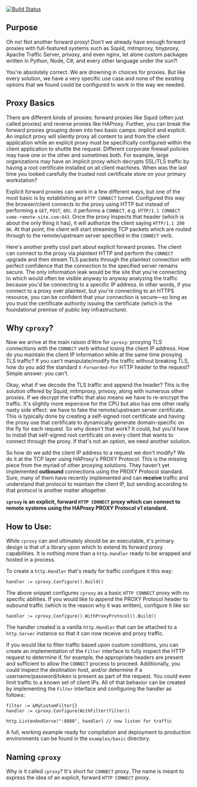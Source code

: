 [![Build Status](https://travis-ci.org/smartystreets/cproxy.svg?branch=master)](https://travis-ci.org/smartystreets/cproxy)

Purpose
-----------------------

Oh no! Not another forward proxy! Don't we already have enough forward proxies with full-featured systems such as Squid, mitmproxy, tinyproxy, Apache Traffic Server, privoxy, and even nginx, let alone custom packages written in Python, Node, C#, and every other language under the sun?!

You're absolutely correct. We are drowning in choices for proxies. But like every solution, we have a very specific use case and none of the existing options that we found could be configured to work in the way we needed.

Proxy Basics
-----------------------
There are different kinds of proxies: forward proxies like Squid (often just called proxies) and reverse proxies like HAProxy. Further, you can break the forward proxies grouping down into two basic camps: implicit and explicit. An implicit proxy will silently proxy all content to and from the client application while an explicit proxy must be specifically configured within the client application to shuttle the request. Different corporate firewall policies may have one or the other and sometimes both. For example, large organizations may have an implicit proxy which decrypts SSL/TLS traffic by having a root certificate installed on all client machines. When was the last time you looked carefully the trusted root certificate store on your primary workstation?

Explicit forward proxies can work in a few different ways, but one of the most basic is by establishing an `HTTP CONNECT` tunnel. Configured this way the browser/client connects to the proxy using HTTP but instead of performing a `GET`, `POST`, etc. it performs a `CONNECT`, e.g. `HTTP/1.1 CONNECT some-remote-site.com:443`. Once the proxy inspects that header (which is about the only thing it has), it will authorize the client saying `HTTP/1.1 200 OK`. At that point, the client will start streaming TCP packets which are routed through to the remote/upstream server specified in the `CONNECT` verb.

Here's another pretty cool part about explicit forward proxies. The client can connect to the proxy via plaintext HTTP and perform the `CONNECT` upgrade and then stream TLS packets through the plaintext connection with perfect confidence that the connection to the specified server remains secure. The only information leak would be the site that you're connecting to which would often be visible anyway to anyway analyzing the traffic because you'd be connecting to a specific IP address. In other words, if you connect to a proxy over plaintext, but you're connecting to an HTTPS resource, you can be confident that your connection is secure—so long as you trust the certificate authority issuing the certificate (which is the foundational premise of public key infrastructure).

Why `cproxy`?
-------------------------

Now we arrive at the main raison d'être for `cproxy`: proxying TLS connections with the `CONNECT` verb without losing the client IP address. How do you maintain the client IP information while at the same time proxying TLS traffic? If you can't manipulate/modify the traffic without breaking TLS, how do you add the standard `X-Forwarded-For` HTTP header to the request? Simple answer: you can't.

Okay, what if we decode the TLS traffic and append the header? This is the solution offered by Squid, mitmproxy, privoxy, along with numerous other proxies. If we decrypt the traffic that also means we have to re-encrypt the traffic. It's slightly more expensive for the CPU but also has one other really nasty side effect: we have to fake the remote/upstream server certificate. This is typically done by creating a self-signed root certificate and having the proxy use that certificate to dynamically generate domain-specific on the fly for each request. So why doesn't that work? It could, but you'd have to install that self-signed root certificate on every client that wants to connect through the proxy. If that's not an option, we need another solution.

So how do we add the client IP address to a request we don't modify? We do it at the TCP layer using HAProxy's PROXY Protocol. This is the missing piece from the myriad of other proxying solutions. They haven't yet implemented **outbound** connections using the PROXY Protocol standard. Sure, many of them have recently implemented and can **receive** traffic and understand that protocol to maintain the client IP, but sending according to that protocol is another matter altogether.

**`cproxy` is an explicit, forward `HTTP CONNECT` proxy which can connect to remote systems using the HAProxy PROXY Protocol v1 standard.**

How to Use:
---------------------
While `cproxy` can and ultimately should be an executable, it's primary design is that of a library upon which to extend its forward proxy capabilities. It is nothing more than a `http.Handler` ready to be wrapped and hosted in a process.

To create a `http.Handler` that's ready for traffic configure it this way:
```
handler := cproxy.Configure().Build()
```

The above snippet configures `cproxy` as a basic `HTTP CONNECT` proxy with no specific abilities. If you would like to append the PROXY Protocol header to oubound traffic (which is the reason why it was written), configure it like so:
```
handler := cproxy.Configure().WithProxyProtocol().Build()
```

The handler created is a vanilla `http.Handler` that can be attached to a `http.Server` instance so that it can now receive and proxy traffic.

If you would like to filter traffic based upon custom conditions, you can create an implementation of the `Filter` interface to fully inspect the HTTP request to determine if, for example, the appropriate headers are present and sufficient to allow the `CONNECT` process to proceed. Additionally, you could inspect the destination host, and/or determine if a username/password/token is present as part of the request. You could even limit traffic to a known set of client IPs. All of that behavior can be created by implementing the `Filter` interface and configuring the handler as follows:
```
filter := &MyCustomFilter{}
handler := cproxy.Configure(WithFilter(filter))

http.ListenAndServe(":8080", handler) // now listen for traffic
```

A full, working example ready for compilation and deployment to production environments can be found in the `examples/basic` directory.


Naming `cproxy`
----------------
Why is it called `cproxy`? It's short for `CONNECT` proxy. The name is meant to express the idea of an explicit, forward `HTTP CONNECT` proxy.
